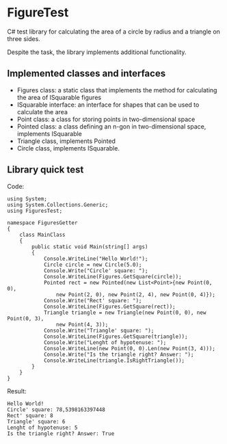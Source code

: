 # FigureTest

C# test library for calculating the area of a circle by radius and a triangle on three sides.

Despite the task, the library implements additional functionality.

## Implemented classes and interfaces

- Figures class: a static class that implements the method for calculating the area of ISquarable figures
- ISquarable interface: an interface for shapes that can be used to calculate the area
- Point class: a class for storing points in two-dimensional space
- Pointed class: a class defining an n-gon in two-dimensional space, implements ISquarable
- Triangle class, implements Pointed
- Circle class, implements ISquarable.

## Library quick test

Code:

```
using System;
using System.Collections.Generic;
using FiguresTest;

namespace FiguresGetter
{
    class MainClass
    {
        public static void Main(string[] args)
        {
            Console.WriteLine("Hello World!");
            Circle circle = new Circle(5.0);
            Console.Write("Circle' square: ");
            Console.WriteLine(Figures.GetSquare(circle));
            Pointed rect = new Pointed(new List<Point>{new Point(0, 0),
                new Point(2, 0), new Point(2, 4), new Point(0, 4)});
            Console.Write("Rect' square: ");
            Console.WriteLine(Figures.GetSquare(rect));
            Triangle triangle = new Triangle(new Point(0, 0), new Point(0, 3),
                new Point(4, 3));
            Console.Write("Triangle' square: ");
            Console.WriteLine(Figures.GetSquare(triangle));
            Console.Write("Lenght of hypotenuse: ");
            Console.WriteLine(new Point(0, 0).Len(new Point(3, 4)));
            Console.Write("Is the triangle right? Answer: ");
            Console.WriteLine(triangle.IsRightTriangle());
        }
    }
}

```

Result:

```
Hello World!
Circle' square: 78,5398163397448
Rect' square: 8
Triangle' square: 6
Lenght of hypotenuse: 5
Is the triangle right? Answer: True
```
